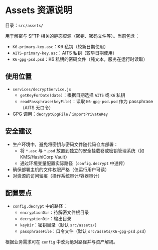 # Assets 资源说明

目录：`src/assets/`

用于解密与 SFTP 相关的静态资源（密钥、密码文件等）。当前包含：
- `K6-primary-key.asc`：K6 私钥（较新日期使用）
- `AITS-primary-key.asc`：AITS 私钥（较早日期使用）
- `K6-gpg-psd.psd`：K6 私钥的密码文件（纯文本，服务在运行时读取）

## 使用位置
- `services/decryptService.js`
  - `getKeyForDate(date)`：根据日期选择 `AITS` 或 `K6` 私钥
  - `readPassphrase(keyFile)`：读取 `K6-gpg-psd.psd` 作为 passphrase（AITS 无口令）
- GPG 调用：`decryptGpgFile` / `importPrivateKey`

## 安全建议
- 生产环境中，避免将密钥与密码文件随代码仓库部署：
  - 将 `*.asc` 与 `*.psd` 放置到独立的安全挂载卷或密钥管理系统（如 KMS/HashiCorp Vault）
  - 通过环境变量配置实际路径（`config.decrypt` 中透传）
- 确保部署主机的文件权限严格（仅运行用户可读）
- 对资源的访问留痕（操作系统审计/容器审计）

## 配置要点
- `config.decrypt` 中的路径：
  - `encryptionDir`：待解密文件根目录
  - `decryptionDir`：输出目录
  - `keyDir`：密钥目录（默认 `src/assets/`）
  - `passphraseFile`：口令文件（默认 `src/assets/K6-gpg-psd.psd`）

根据业务需求可在 `config` 中改为绝对路径并与资产解耦。
